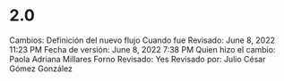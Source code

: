 # 2.0

Cambios: Definición del nuevo flujo
Cuando fue Revisado: June 8, 2022 11:23 PM
Fecha de  versión: June 8, 2022 7:38 PM
Quien hizo el cambio: Paola Adriana Millares Forno
Revisado: Yes
Revisado por: Julio César Gómez González